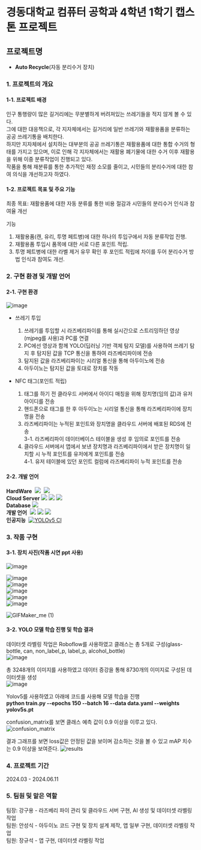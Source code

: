 # 경동대학교 컴퓨터 공학과 4학년 1학기 캡스톤 프로젝트

## 프로젝트명
- **Auto Recycle**(자동 분리수거 장치)

### 1. 프로젝트의 개요
#### 1-1. 프로젝트 배경
인구 통행량이 많은 길거리에는 무분별하게 버려져있는 쓰레기들을 적지 않게 볼 수 있다.  
그에 대한 대응책으로, 각 지자체에서는 길거리에 일반 쓰레기와 재활용품을 분류하는 공공 쓰레기통을 배치한다.   
하지만 지자체에서 설치하는 대부분의 공공 쓰레기통은 재활용품에 대한 통합 수거의 형태를 가지고 있으며,
이로 인해 각 지자체에서는 재활용 폐기물에 대한 수거 이후 재활용을 위해 이중 분류작업이 진행되고 있다.  
작품을 통해 재분류를 통한 추가적인 재정 소모를 줄이고, 시민들의 분리수거에 대한 참여 의식을 개선하고자 하였다.   
#### 1-2. 프로젝트 목표 및 주요 기능
최종 목표: 재활용품에 대한 자동 분류를 통한 비용 절감과 시민들의 분리수거 인식과 참여율 개선   

기능   
1. 재활용품(캔, 유리, 투명 페트병)에 대한 하나의 투입구에서 자동 분류작업 진행.
2. 재활용품 투입시 품목에 대한 서로 다른 포인트 적립.   
3. 투명 페트병에 대한 라벨 제거 유무 확인 후 포인트 적립에 차이를 두어 분리수거 방법 인식과 참여도 개선.
### 2. 구현 환경 및 개발 언어
#### 2-1. 구현 환경
![image](https://github.com/gooyong123/Auto_Recycle/assets/143383060/f01fae38-6cb2-4d35-bf64-3db3b9106173)
- 쓰레기 투입
  1. 쓰레기를 투입할 시 라즈베리파이를 통해 실시간으로 스트리밍하던 영상(mjpeg를 사용)과 PC를 연결
  2. PC에선 영상과 함께 YOLO(딥러닝 기반 객체 탐지 모델)를 사용하여 쓰레기 탐지 후 탐지된 값을 TCP 통신을 통하여 라즈베리파이에 전송
  3. 탐지된 값을 라즈베리파이는 시리얼 통신을 통해 아두이노에 전송
  4. 아두이노는 탐지된 값을 토대로 장치를 작동

- NFC 태그(포인트 적립)
  1. 태그를 하기 전 클라우드 서버에서 아이디 매칭을 위해 장치명(임의 값)과 유저 아이디를 전송
  2. 핸드폰으로 태그를 한 후 아두이노는 시리얼 통신을 통해 라즈베리파이에 장치명을 전송
  3. 라즈베리파이는 누적된 포인트와 장치명을 클라우드 서버에 배포된 RDS에 전송   
      3-1. 라즈베리파이 데이터베이스 테이블을 생성 후 임의로 포인트를 전송
  4. 클라우드 서버에서 앱에서 보낸 장치명과 라즈베리파이에서 받은 장치명이 일치할 시 누적 포인트를 유저에게 포인트를 전송   
      4-1. 유저 테이블에 있던 포인트 컬럼에 라즈베리파이 누적 포인트를 전송   
#### 2-2. 개발 언어
**HardWare**&nbsp; <img src="https://img.shields.io/badge/Raspberry Pi-A22846?style=for-the-badge&logo=Raspberry Pi&logoColor=white"> &nbsp;<img src="https://img.shields.io/badge/Arduino-00878F?style=for-the-badge&logo=Arduino&logoColor=white">   
**Cloud Server** <img src="https://img.shields.io/badge/amazonec2-FF9900?style=for-the-badge&logo=amazonec2&logoColor=white">&nbsp;<img src="https://img.shields.io/badge/amazonrds-527FFF?style=for-the-badge&logo=amazonrds&logoColor=white">&nbsp;<img src="https://img.shields.io/badge/flask-000000?style=for-the-badge&logo=flask&logoColor=white">                
**Database**&nbsp;<img src="https://img.shields.io/badge/mysql-4479A1?style=for-the-badge&logo=mysql&logoColor=white">     
**개발 언어** &nbsp;<img src="https://img.shields.io/badge/python-3776AB?style=for-the-badge&logo=python&logoColor=white">&nbsp;<img src="https://img.shields.io/badge/kotlin-7F52FF?style=for-the-badge&logo=kotlin&logoColor=white">&nbsp;<img src="https://img.shields.io/badge/php-777BB4?style=for-the-badge&logo=php&logoColor=white">         
**인공지능**  &nbsp;<a href="https://github.com/ultralytics/yolov5/actions/workflows/ci-testing.yml"><img src="https://github.com/ultralytics/yolov5/actions/workflows/ci-testing.yml/badge.svg" alt="YOLOv5 CI"></a>
 
### 3. 작품 구현
#### 3-1. 장치 사진(작품 시연 ppt 사용)   
![image](https://github.com/gooyong123/Auto_Recycle/assets/143383060/d27af257-f561-4c91-a5b4-62280a5762cb)

![image](https://github.com/gooyong123/Auto_Recycle/assets/143383060/3d7e4e3e-c207-4b77-b246-fb0862c46c91)   
![image](https://github.com/gooyong123/Auto_Recycle/assets/143383060/5362d250-d6ee-4301-9ca8-174976b74d17)   
![image](https://github.com/gooyong123/Auto_Recycle/assets/143383060/388fe7a0-2bce-4bc7-87f9-83cbaeda8abc)   
![image](https://github.com/gooyong123/Auto_Recycle/assets/143383060/9f0111ce-25ed-4f59-9da0-e2c9e8f6ecf0)   
![image](https://github.com/gooyong123/Auto_Recycle/assets/143383060/c4a7a9a7-850d-49a6-9c03-5fb236d10687)


![GIFMaker_me (1)](https://github.com/gooyong123/Auto_Recycle/assets/143383060/e4149b44-32fe-4cb0-a121-1bc19a6bf8a9)



#### 3-2. YOLO 모델 학습 진행 및 학습 결과
데이터셋 라벨링 작업은 Roboflow를 사용하였고 클래스는 총 5개로 구성(glass-bottle, can, non_label_p, label_p, alcohol_bottle)   
![image](https://github.com/gooyong123/Auto_Recycle/assets/143383060/a3ca2350-b9d6-4f34-a135-9990b28baa89)   

총 3248개의 이미지를 사용하였고 데이터 증강을 통해 8730개의 이미지로 구성된 데이터셋을 생성   
![image](https://github.com/gooyong123/Auto_Recycle/assets/143383060/f7610c7b-c3d1-4794-826b-f9c6136105aa)

Yolov5를 사용하였고 아래에 코드를 사용해 모델 학습을 진행      
**python train.py --epochs 150 --batch 16 --data data.yaml --weights yolov5s.pt**   

confusion_matrix를 보면 클래스 예측 값이 0.9 이상을 이루고 있다.
![confusion_matrix](https://github.com/gooyong123/Auto_Recycle/assets/143383060/56420e63-fa7b-448c-927b-69e92dfd9a5a)   

결과 그래프를 보면 loss값은 안정된 값을 보이며 감소하는 것을 볼 수 있고 mAP 치수는 0.9 이상을 보여준다.
![results](https://github.com/gooyong123/Auto_Recycle/assets/143383060/049dffe9-a692-4178-8a75-f6f98a6bb482)
### 4. 프로젝트 기간   
2024.03 - 2024.06.11
### 5. 팀원 및 맡은 역할
팀장: 강구용 - 라즈베리 파이 관리 및 클라우드 서버 구현, AI 생성 및 데이터셋 라벨링 작업    
팀원: 안성식 - 아두이노 코드 구현 및 장치 설계 제작, 앱 일부 구현, 데이터셋 라벨링 작업   
팀원: 장규석 - 앱 구현, 데이터셋 라벨링 작업
